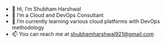 - 👋 Hi, I’m Shubham Harshwal
- 👀 I’m a Cloud and DevOps Consultant
- 🌱 I’m currently learning various cloud platforms with DevOps methodology
- 📫 You can reach me at shubhamharshwal921@gmail.com
